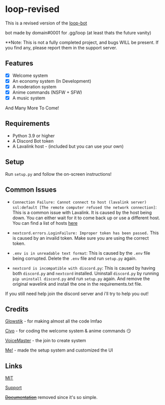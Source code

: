# loop-revised

This is a revised version of the [loop-bot](https://github.com/Potatopy/loop-bot)

bot made by domain#0001 for .gg/loop (at least thats the future vanity)

**Note: This is not a fully completed project, and bugs WILL be present. If you find any, please report them in the support server.

## Features

- [x] Welcome system
- [x] An economy system (In Development)
- [x] A moderation system
- [x] Anime commands (NSFW + SFW)
- [x] A music system

And Many More To Come!

## Requirements

- Python 3.9 or higher
- A Discord Bot token
- A Lavalink host - (included but you can use your own)

## Setup

Run `setup.py` and follow the on-screen instructions!

## Common Issues

- `Connection Failure: Cannot connect to host (lavalink server) ssl:default [The remote computer refused the network connection]`: This is a common issue with Lavalink. It is caused by the host being down. You can either wait for it to come back up or use a different host. You can find a list of hosts [here](https://lavalink.darrennathanael.com/NoSSL/lavalink-without-ssl/)

- `nextcord.errors.LoginFailure: Improper token has been passed.` This is caused by an invalid token. Make sure you are using the correct token.

- `.env is in unreadable text format`: This is caused by the `.env` file being corrupted. Delete the `.env` file and run `setup.py` again.

- `nextcord is incompatible with discord.py`: This is caused by having both `discord.py` and `nextcord` installed. Uninstall `discord.py` by running `pip uninstall discord.py` and run `setup.py` again. And remove the original wavelink and install the one in the requirements.txt file.

If you still need help join the discord server and i'll try to help you out!

## Credits

[Glowstik](https://www.youtube.com/@glowstik) - for making almost all the code lmfao

[Civo](https://www.youtube.com/@CivoCode) - for coding the welcome system & anime commands 😏

[VoiceMaster](https://github.com/SamSanai/VoiceMaster-Discord-Bot) - the join to create system

[Me!](https://solo.to/wtr) - made the setup system and customized the UI

## Links

[MIT](https://choosealicense.com/licenses/mit/)

[Support](https://discord.gg/9j8qcsVFQX)

~~[Documentation](https://loop-3.gitbook.io/api-docs/)~~ removed since it's so simple.
